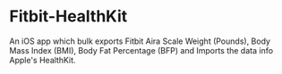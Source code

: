 # Fitbit-HealthKit
An iOS app which bulk exports Fitbit Aira Scale Weight (Pounds), Body Mass Index (BMI), Body Fat Percentage (BFP) and Imports the data info Apple's HealthKit.
